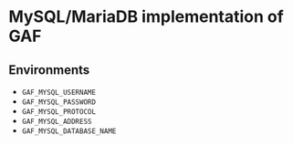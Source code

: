 # MySQL/MariaDB implementation of GAF

## Environments

* `GAF_MYSQL_USERNAME`
* `GAF_MYSQL_PASSWORD`
* `GAF_MYSQL_PROTOCOL`
* `GAF_MYSQL_ADDRESS`
* `GAF_MYSQL_DATABASE_NAME`
